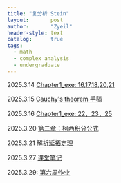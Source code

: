 ```yaml
---
title: "复分析 Stein"
layout:       post
author:       "Zyeil"
header-style: text
catalog:      true
tags:
  - math
  - complex analysis
  - undergraduate
---
```


2025.3.14 [Chapter1_exe: 16,17,18,20,21](https://drive.google.com/file/d/1yVObyfsa8v9Lnq_LrFVOT31XnF1KqsCS/view?usp=sharing)

2025.3.15 [Cauchy's theorem 手稿](https://drive.google.com/file/d/1sNLOTPatim7vEfqwxZMAMpmy2rsx7iaE/view?usp=sharing)

2025.3.16 [Chapter1_exe: 22，23，25](https://drive.google.com/file/d/1GGt_GB1DLJanM86E2MmzUjsbI_rbRsLW/view?usp=sharing)

2025.3.20 [第二章：柯西积分公式](https://drive.google.com/file/d/1_9ct2M6o74QpXRzwe8pwwEsJO6mAjAPP/view?usp=sharing)

2025.3.21 [解析延拓定理](https://drive.google.com/file/d/1pIXbEHOw2TOKZH0_QPBXVDuIU7sMuKeX/view?usp=sharing)

2025.3.27 [课堂笔记](https://drive.google.com/file/d/1I2VcTtke0pttC9Rgs0Hd3-SgbD9SUVjs/view?usp=sharing)

2025.3.29: [第六周作业](https://drive.google.com/file/d/12cv1rqAs532dfSU3UMuO5pLOjNVs_i4x/view?usp=sharing)
